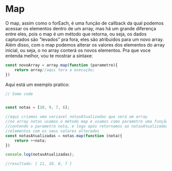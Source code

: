 # Map

O map, assim como o forEach, é uma função de callback da qual podemos acessar os elementos dentro de um array, mas há um grande diferença entre eles, pois o map é um método que retorna, ou seja, os dados capturados são "levados" pra fora, eles são atribuidos para um novo array. Além disso, com o map podemos alterar os valores dos elementos do array inicial, ou seja, o no array conterá os novos elementos. Pra que voce entenda melhor, vou te mostrar a sintaxe:

```javascript
const novoArray = array.map(function (parametro){
    return array//aqui tera a execução;
}) 
```

Aqui está um exemplo pratico:

```javascript
// Some code


const notas = [10, 9, 7, 6];

//aqui criamos uma variavel notasAtualizadas que será um array
//no array notas usamos o método map e usamos como parametro uma função 
//contendo o parametro nota, e logo após retornamos ao notasAtualizadas todos os
//elementos com os seus valores alterados
const notasAtualizadas = notas.map(function (nota){
    return ++nota;
})

console.log(notasAtualizadas);

//resultado: [ 11, 10, 8, 7 ]
```
